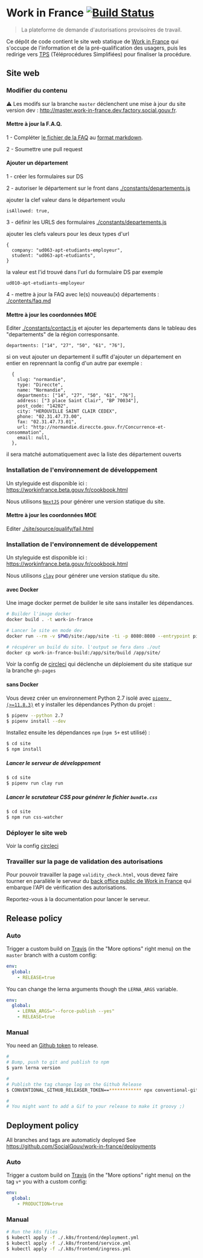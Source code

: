 # Work in France [![Build Status](https://travis-ci.com/SocialGouv/work-in-france.svg?branch=master)](https://travis-ci.com/SocialGouv/work-in-france)

> La plateforme de demande d'autorisations provisoires de travail.

Ce dépôt de code contient le site web statique de [Work in France](https://workinfrance.beta.gouv.fr) qui s'occupe de l'information et de la pré-qualification des usagers, puis les redirige vers [TPS](https://github.com/betagouv/tps) (Téléprocédures Simplifiées) pour finaliser la procédure.

## Site web

### Modifier du contenu

⚠ Les modifs sur la branche `master` déclenchent une mise à jour du site version dev : http://master.work-in-france.dev.factory.social.gouv.fr.

#### Mettre à jour la F.A.Q.

1 - Compléter [le fichier de la FAQ](https://github.com/SocialGouv/work-in-france/blob/master/contents/faq.mdx) au [format markdown](https://fr.wikipedia.org/wiki/Markdown).

2 - Soumettre une pull request

#### Ajouter un département

1 - créer les formulaires sur DS

2 - autoriser le département sur le front dans [./constants/departements.js](./constants/departements.js)

ajouter la clef valeur dans le département voulu
```
isAllowed: true,
```

3 - définir les URLS des formulaires [./constants/departements.js](./constants/departements.js) 

ajouter les clefs valeurs pour les deux types d'url

```
{
  company: "ud063-apt-etudiants-employeur",
  student: "ud063-apt-etudiants",
}
```

la valeur est l'id trouvé dans l'url du formulaire DS par exemple
```
ud010-apt-etudiants-employeur
```

4 - mettre à jour la FAQ avec le(s) nouveau(x) départements : [./contents/faq.md](./contents/faq.md)

#### Mettre à jour les coordonnées MOE

Editer [./constants/contact.js](./constants/contact.js)
et ajouter les departements dans le tableau des "departements" de la région corresponsante.

```
departments: ["14", "27", "50", "61", "76"],
```

si on veut ajouter un departement il suffit d'ajouter un département en entier
en reprennant la config d'un autre par exemple : 

```
  {
    slug: "normandie",
    type: "Direccte",
    name: "Normandie",
    departments: ["14", "27", "50", "61", "76"],
    address: ["3 place Saint Clair", "BP 70034"],
    post_code: "14202",
    city: "HEROUVILLE SAINT CLAIR CEDEX",
    phone: "02.31.47.73.00",
    fax: "02.31.47.73.01",
    url: "http://normandie.direccte.gouv.fr/Concurrence-et-consommation",
    email: null,
  },
```

il sera matché automatiquement avec la liste des département ouverts

### Installation de l'environnement de développement

Un styleguide est disponible ici : https://workinfrance.beta.gouv.fr/cookbook.html

Nous utilisons [`NextJS`](https://nextjs.org/) pour générer une version statique du site.
#### Mettre à jour les coordonnées MOE

Editer [./site/source/qualify/fail.html](./site/source/qualify/fail.html)

### Installation de l'environnement de développement

Un styleguide est disponible ici : https://workinfrance.beta.gouv.fr/cookbook.html

Nous utilisons [`clay`](http://lucuma.github.io/Clay/) pour générer une version statique du site.

#### avec Docker

Une image docker permet de builder le site sans installer les dépendances.

```sh
# Builder l'image docker
docker build . -t work-in-france

# Lancer le site en mode dev
docker run --rm -v $PWD/site:/app/site -ti -p 8080:8080 --entrypoint pipenv work-in-france run clay run

# récupérer un build du site. l'output se fera dans ./out
docker cp work-in-france-build:/app/site/build /app/site/
```

Voir la config de [circleci](.circleci/config.yml) qui déclenche un déploiement du site statique sur la branche `gh-pages`

#### sans Docker

Vous devez créer un environnement Python 2.7 isolé avec [`pipenv (>=11.8.3)`](https://github.com/pypa/pipenv) et y installer les dépendances Python du projet :

```bash
$ pipenv --python 2.7
$ pipenv install --dev
```

Installez ensuite les dépendances `npm` (`npm 5+` est utilisé) :

```bash
$ cd site
$ npm install
```

##### Lancer le serveur de développement

```bash
$ cd site
$ pipenv run clay run
```

##### Lancer le scrutateur CSS pour générer le fichier `bundle.css`

```bash
$ cd site
$ npm run css-watcher
```

### Déployer le site web

Voir la config [circleci](.circleci/config.yml)

### Travailler sur la page de validation des autorisations

Pour pouvoir travailler la page `validity_check.html`, vous devez faire tourner en parallèle le serveur du [back office public de Work in France](https://github.com/SocialGouv/work-in-france-bo-public) qui embarque l'API de vérification des autorisations.

Reportez-vous à la documentation pour lancer le serveur.

## Release policy

### Auto

Trigger a custom build on [Travis](https://travis-ci.com/SocialGouv/emjpm) (in the "More options" right menu) on the `master` branch with a custom config:

```yml
env:
  global:
    - RELEASE=true
```

You can change the lerna arguments though the `LERNA_ARGS` variable.

```yml
env:
  global:
    - LERNA_ARGS="--force-publish --yes"
    - RELEASE=true
```

### Manual

You need an [Github token](https://github.com/settings/tokens/new) to release.

```sh
#
# Bump, push to git and publish to npm
$ yarn lerna version

#
# Publish the tag change log on the Github Release
$ CONVENTIONAL_GITHUB_RELEASER_TOKEN==************ npx conventional-github-releaser -p angular

#
# You might want to add a Gif to your release to make it groovy ;)
```

## Deployment policy

All branches and tags are automaticly deployed
See https://github.com/SocialGouv/work-in-france/deployments

### Auto

Trigger a custom build on [Travis](https://travis-ci.com/SocialGouv/work-in-france) (in the "More options" right menu) on the tag `v*` you  with a custom config:

```yml
env:
  global:
    - PRODUCTION=true
```

### Manual

```sh
# Run the k8s files
$ kubectl apply -f ./.k8s/frontend/deployment.yml
$ kubectl apply -f ./.k8s/frontend/service.yml
$ kubectl apply -f ./.k8s/frontend/ingress.yml
```
